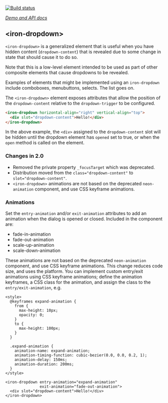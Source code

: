 [![Build status](https://travis-ci.org/PolymerElements/iron-dropdown.svg?branch=master)](https://travis-ci.org/PolymerElements/iron-dropdown)

_[Demo and API docs](https://elements.polymer-project.org/elements/iron-dropdown)_


## &lt;iron-dropdown&gt;

`<iron-dropdown>` is a generalized element that is useful when you have
hidden content (`dropdown-content`) that is revealed due to some change in
state that should cause it to do so.

Note that this is a low-level element intended to be used as part of other
composite elements that cause dropdowns to be revealed.

Examples of elements that might be implemented using an `iron-dropdown`
include comboboxes, menubuttons, selects. The list goes on.

The `<iron-dropdown>` element exposes attributes that allow the position
of the `dropdown-content` relative to the `dropdown-trigger` to be
configured.

```html
<iron-dropdown horizontal-align="right" vertical-align="top">
  <div slot="dropdown-content">Hello!</div>
</iron-dropdown>
```

In the above example, the `<div>` assigned to the `dropdown-content` slot will be
hidden until the dropdown element has `opened` set to true, or when the `open`
method is called on the element.

### Changes in 2.0
- Removed the private property `_focusTarget` which was deprecated.
- Distribution moved from the `class="dropdown-content"` to `slot="dropdown-content"`.
- `<iron-dropdown>` animations are not based on the deprecated `neon-animation` component, and use CSS keyframe animations.

### Animations

Set the `entry-animation` and/or `exit-animation` attributes to add an animation when the dialog
is opened or closed. Included in the component are:
- fade-in-animation
- fade-out-animation
- scale-up-animation
- scale-down-animation

These animations are not based on the deprecated `neon-animation` component, and use CSS keyframe animations.
This change reduces code size, and uses the platform. You can implement custom entry/exit animations using
CSS keyframe animations; define the animation keyframes, a CSS class for the animation, and assign the class to the `entry/exit-animation`, e.g.

    <style>
      @keyframes expand-animation {
        from {
          max-height: 10px;
          opacity: 0;
        }
        to {
          max-height: 100px;
        }
      }

      .expand-animation {
        animation-name: expand-animation;
        animation-timing-function: cubic-bezier(0.0, 0.0, 0.2, 1);
        animation-delay: 150ms;
        animation-duration: 200ms;
      }
    </style>

    <iron-dropdown entry-animation="expand-animation"
                   exit-animation="fade-out-animation">
      <div slot="dropdown-content">Hello!</div>
    </iron-dropdown>
